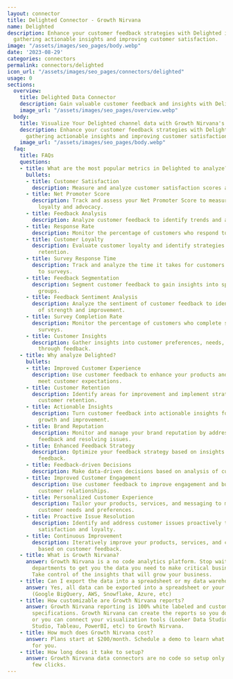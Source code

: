 ```yaml
---
layout: connector
title: Delighted Connector - Growth Nirvana
name: Delighted
description: Enhance your customer feedback strategies with Delighted integration,
  gathering actionable insights and improving customer satisfaction.
image: "/assets/images/seo_pages/body.webp"
date: '2023-08-29'
categories: connectors
permalink: connectors/delighted
icon_url: "/assets/images/seo_pages/connectors/delighted"
usage: 0
sections:
  overview:
    title: Delighted Data Connector
    description: Gain valuable customer feedback and insights with Delighted integration.
    image_url: "/assets/images/seo_pages/overview.webp"
  body:
    title: Visualize Your Delighted channel data with Growth Nirvana's Delighted Connector
    description: Enhance your customer feedback strategies with Delighted integration,
      gathering actionable insights and improving customer satisfaction.
    image_url: "/assets/images/seo_pages/body.webp"
  faq:
    title: FAQs
    questions:
    - title: What are the most popular metrics in Delighted to analyze?
      bullets:
      - title: Customer Satisfaction
        description: Measure and analyze customer satisfaction scores and feedback.
      - title: Net Promoter Score
        description: Track and assess your Net Promoter Score to measure customer
          loyalty and advocacy.
      - title: Feedback Analysis
        description: Analyze customer feedback to identify trends and areas for improvement.
      - title: Response Rate
        description: Monitor the percentage of customers who respond to feedback requests.
      - title: Customer Loyalty
        description: Evaluate customer loyalty and identify strategies to improve
          retention.
      - title: Survey Response Time
        description: Track and analyze the time it takes for customers to respond
          to surveys.
      - title: Feedback Segmentation
        description: Segment customer feedback to gain insights into specific customer
          groups.
      - title: Feedback Sentiment Analysis
        description: Analyze the sentiment of customer feedback to identify areas
          of strength and improvement.
      - title: Survey Completion Rate
        description: Monitor the percentage of customers who complete satisfaction
          surveys.
      - title: Customer Insights
        description: Gather insights into customer preferences, needs, and pain points
          through feedback.
    - title: Why analyze Delighted?
      bullets:
      - title: Improved Customer Experience
        description: Use customer feedback to enhance your products and services and
          meet customer expectations.
      - title: Customer Retention
        description: Identify areas for improvement and implement strategies to increase
          customer retention.
      - title: Actionable Insights
        description: Turn customer feedback into actionable insights for business
          growth and improvement.
      - title: Brand Reputation
        description: Monitor and manage your brand reputation by addressing customer
          feedback and resolving issues.
      - title: Enhanced Feedback Strategy
        description: Optimize your feedback strategy based on insights from customer
          feedback.
      - title: Feedback-driven Decisions
        description: Make data-driven decisions based on analysis of customer feedback.
      - title: Improved Customer Engagement
        description: Use customer feedback to improve engagement and build stronger
          customer relationships.
      - title: Personalized Customer Experience
        description: Tailor your products, services, and messaging to meet individual
          customer needs and preferences.
      - title: Proactive Issue Resolution
        description: Identify and address customer issues proactively to improve customer
          satisfaction and loyalty.
      - title: Continuous Improvement
        description: Iteratively improve your products, services, and customer experience
          based on customer feedback.
    - title: What is Growth Nirvana?
      answer: Growth Nirvana is a no code analytics platform. Stop waiting for other
        departments to get you the data you need to make critical business decisions.
        Take control of the insights that will grow your business.
    - title: Can I export the data into a spreadsheet or my data warehouse?
      answer: Yes, all data can be exported into a spreadsheet or your data warehouse
        (Google BigQuery, AWS, Snowflake, Azure, etc)
    - title: How customizable are Growth Nirvana reports?
      answer: Growth Nirvana reporting is 100% white labeled and customized to your
        specifications. Growth Nirvana can create the reports so you don’t have to
        or you can connect your visualization tools (Looker Data Studio/Google Data
        Studio, Tableau, PowerBI, etc) to Growth Nirvana.
    - title: How much does Growth Nirvana cost?
      answer: Plans start at $200/month. Schedule a demo to learn what plan is best
        for you.
    - title: How long does it take to setup?
      answer: Growth Nirvana data connectors are no code so setup only requires a
        few clicks.
---
```

